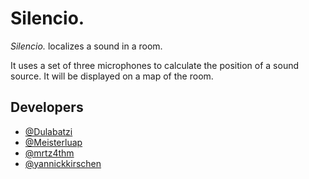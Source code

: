 # Silencio.

*Silencio.* localizes a sound in a room.

It uses a set of three microphones to calculate the position of a sound source.
It will be displayed on a map of the room.

## Developers

- [@Dulabatzi](https://github.com/Dulabatzi)
- [@Meisterluap](https://github.com/Meisterluap)
- [@mrtz4thm](https://github.com/mrtz4thm)
- [@yannickkirschen](https://github.com/yannickkirschen)
